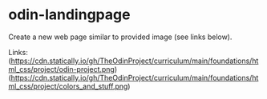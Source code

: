 # odin-landingpage

Create a new web page similar to provided image (see links below).


Links: 
      (https://cdn.statically.io/gh/TheOdinProject/curriculum/main/foundations/html_css/project/odin-project.png)
      (https://cdn.statically.io/gh/TheOdinProject/curriculum/main/foundations/html_css/project/colors_and_stuff.png)